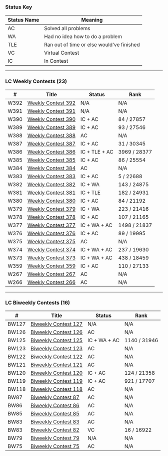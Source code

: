 ### Status Key
| Status Name | Meaning |
| - | - |
| AC | Solved all problems |
| WA | Had no idea how to do a problem |
| TLE | Ran out of time or else would've finished |
| VC | Virtual Contest |
| IC | In Contest |

---

### LC Weekly Contests (23)
| # | Title | Status | Rank |
| - | - | - | - |
| W392 | [Weekly Contest 392](W392/) | N/A | N/A |
| W391 | [Weekly Contest 391](W391/) | N/A | N/A |
| W390 | [Weekly Contest 390](W390/) | IC + AC | 84 / 27857 |
| W389 | [Weekly Contest 389](W389/) | IC + AC | 93 / 27546 |
| W388 | [Weekly Contest 388](W388/) | AC | N/A |
| W387 | [Weekly Contest 387](W387/) | IC + AC | 31 / 30345 |
| W386 | [Weekly Contest 386](W386/) | IC + TLE + AC | 3969 / 28377 |
| W385 | [Weekly Contest 385](W385/) | IC + AC | 86 / 25554 |
| W384 | [Weekly Contest 384](W384/) | AC | N/A |
| W383 | [Weekly Contest 383](W383/) | IC + AC | 5 / 22688 |
| W382 | [Weekly Contest 382](W382/) | IC + WA | 143 / 24875 |
| W381 | [Weekly Contest 381](W381/) | IC + TLE | 182 / 24931 |
| W380 | [Weekly Contest 380](W380/) | IC + AC | 84 / 21192 |
| W379 | [Weekly Contest 379](W379/) | IC + WA | 223 / 21416 |
| W378 | [Weekly Contest 378](W378/) | IC + AC | 107 / 21165 |
| W377 | [Weekly Contest 377](W377/) | IC + WA + AC | 1498 / 21837 |
| W376 | [Weekly Contest 376](W376/) | IC + AC | 89 / 19995 |
| W375 | [Weekly Contest 375](W375/) | AC | N/A |
| W374 | [Weekly Contest 374](W374/) | IC + WA + AC | 237 / 19630 |
| W373 | [Weekly Contest 373](W373/) | IC + WA + AC | 438 / 18459 |
| W359 | [Weekly Contest 359](W359/) | IC + AC | 110 / 27133 |
| W267 | [Weekly Contest 267](W267/) | AC | N/A |
| W266 | [Weekly Contest 266](W266/) | AC | N/A |

---

### LC Biweekly Contests (16)
| # | Title | Status | Rank |
| - | - | - | - |
| BW127 | [Biweekly Contest 127](BW127/) | N/A | N/A |
| BW126 | [Biweekly Contest 126](BW126/) | AC | N/A |
| BW125 | [Biweekly Contest 125](BW125/) | IC + WA + AC | 1140 / 31946 |
| BW123 | [Biweekly Contest 123](BW123/) | AC | N/A |
| BW122 | [Biweekly Contest 122](BW122/) | AC | N/A |
| BW121 | [Biweekly Contest 121](BW121/) | AC | N/A |
| BW120 | [Biweekly Contest 120](BW120/) | IC + AC | 124 / 21358 |
| BW119 | [Biweekly Contest 119](BW119/) | IC + AC | 921 / 17707 |
| BW118 | [Biweekly Contest 118](BW118/) | AC | N/A |
| BW87 | [Biweekly Contest 87](BW87/) | AC | N/A |
| BW86 | [Biweekly Contest 86](BW86/) | AC | N/A |
| BW85 | [Biweekly Contest 85](BW85/) | AC | N/A |
| BW83 | [Biweekly Contest 83](BW83/) | AC | N/A |
| BW83 | [Biweekly Contest 82](BW83/) | VC | 16 / 16922 |
| BW79 | [Biweekly Contest 79](BW79/) | N/A | N/A |
| BW75 | [Biweekly Contest 75](BW75/) | AC | N/A |